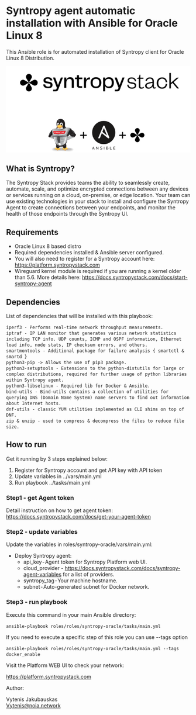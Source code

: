 # Syntropy agent automatic installation with Ansible for Oracle Linux 8

This Ansible role is for automated installation of Syntropy client for Oracle Linux 8 Distribution.

<p align="center"> <img src="img/syntropy_agent_oracle.png"> </p>

## What is Syntropy?

The Syntropy Stack provides teams the ability to seamlessly create, automate, scale, and optimize encrypted connections between any devices or services running on a cloud, on-premise, or edge location.
Your team can use existing technologies in your stack to install and configure the Syntropy Agent to create connections between your endpoints, and monitor the health of those endpoints through the Syntropy UI.

## Requirements

- Oracle Linux 8 based distro
- Required dependencies installed & Ansible server configured. 
- You will also need to register for a Syntropy account here: https://platform.syntropystack.com
- Wireguard kernel module is required if you are running a kernel older than 5.6. More details here: https://docs.syntropystack.com/docs/start-syntropy-agent

## Dependencies

List of dependencies that will be installed with this playbook:

```
iperf3 - Performs real-time network throughput measurements.
iptraf - IP LAN monitor that generates various network statistics including TCP info. UDP counts, ICMP and OSPF information, Ethernet load info, node stats, IP checksum errors, and others.
smartmontools - Additional package for failure analysis { smartctl & smartd }
python3-pip -> Allows the use of pip3 package.
python3-setuptools - Extensions to the python-distutils for large or complex distributions, required for further usage of python libraries within Syntropy agent.
python3-libselinux - Required lib for Docker & Ansible.
bind-utils - Bind-utils contains a collection of utilities for querying DNS (Domain Name System) name servers to find out information about Internet hosts.
dnf-utils - classic YUM utilities implemented as CLI shims on top of DNF.
zip & unzip - used to compress & decompress the files to reduce file size.
```

## How to run

Get it running by 3 steps explained below:

1) Register for Syntropy account and get API key with API token
2) Update variables in ../vars/main.yml
3) Run playbook ../tasks/main.yml

### Step1 - get Agent token

Detail instruction on how to get agent token: https://docs.syntropystack.com/docs/get-your-agent-token

### Step2 - update variables

Update the variables in roles/syntropy-oracle/vars/main.yml:

- Deploy Syntropy agent:
  - api_key - Agent token for Syntropy Platform web UI.
  - cloud_provider - https://docs.syntropystack.com/docs/syntropy-agent-variables for a list of providers.
  - syntropy_tag - Your machine hostname.
  - subnet - Auto-generated subnet for Docker network.


### Step3 - run playbook


Execute this command in your main Ansible directory:
```
ansible-playbook roles/roles/syntropy-oracle/tasks/main.yml
```

If you need to execute a specific step of this role you can use --tags option

```
ansible-playbook roles/roles/syntropy-oracle/tasks/main.yml --tags docker_enable
```


Visit the Platform WEB UI to check your network: 

https://platform.syntropystack.com

Author:

Vytenis Jakubauskas<br>
Vytenis@noia.network